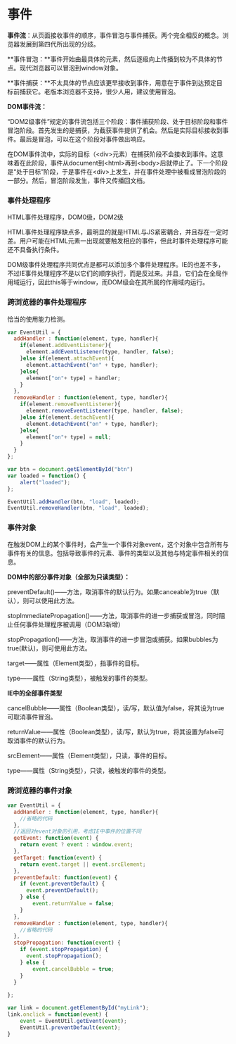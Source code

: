 # 事件

**事件流**：从页面接收事件的顺序，事件冒泡与事件捕获。两个完全相反的概念。浏览器发展到第四代所出现的分歧。

**事件冒泡：**事件开始由最具体的元素，然后逐级向上传播到较为不具体的节点。现代浏览器可以冒泡到window对象。

**事件捕获：**不太具体的节点应该更早接收到事件，用意在于事件到达预定目标前捕获它。老版本浏览器不支持，很少人用，建议使用冒泡。

**DOM事件流：**

​	“DOM2级事件”规定的事件流包括三个阶段：事件捕获阶段、处于目标阶段和事件冒泡阶段。首先发生的是捕获，为截获事件提供了机会。然后是实际目标接收到事件。最后是冒泡，可以在这个阶段对事件做出响应。

​	在DOM事件流中，实际的目标（\<div>元素）在捕获阶段不会接收到事件。这意味着在此阶段，事件从document到\<html>再到\<body>后就停止了。下一个阶段是“处于目标”阶段，于是事件在\<div>上发生，并在事件处理中被看成冒泡阶段的一部分。然后，冒泡阶段发生，事件又传播回文档。

### 事件处理程序

HTML事件处理程序，DOM0级，DOM2级

HTML事件处理程序缺点多，最明显的就是HTML与JS紧密耦合，并且存在一定时差。用户可能在HTML元素一出现就要触发相应的事件，但此时事件处理程序可能还不具备执行条件。

DOM级事件处理程序共同优点是都可以添加多个事件处理程序。IE的也差不多，不过IE事件处理程序不是以它们的顺序执行，而是反过来。并且，它们会在全局作用域运行，因此this等于window，而DOM级会在其所属的作用域内运行。

### 跨浏览器的事件处理程序

恰当的使用能力检测。

```javascript
var EventUtil = {
  addHandler : function(element, type, handler){
    if(element.addEventListener){
      element.addEventListener(type, handler, false);
    }else if(element.attachEvent){
      element.attachEvent("on" + type, handler);
    }else{
      element["on"+ type] = handler;
    }
  },  
  removeHandler : function(element, type, handler){
    if(element.removeEventListener){
      element.removeEventListener(type, handler, false);
    }else if(element.detachEvent){
      element.detachEvent("on" + type, handler);
    }else{
      element["on"+ type] = null;
    }
  }
};

var btn = document.getElementById("btn")
var loaded = function() {
    alert("loaded");
};

EventUtil.addHandler(btn, "load", loaded);
EventUtil.removeHandler(btn, "load", loaded);
```



### 事件对象

在触发DOM上的某个事件时，会产生一个事件对象event，这个对象中包含所有与事件有关的信息。包括导致事件的元素、事件的类型以及其他与特定事件相关的信息。

**DOM中的部分事件对象（全部为只读类型）：**

preventDefault()——方法，取消事件的默认行为。如果canceable为true（默认），则可以使用此方法。

stopImmediatePropagation()——方法，取消事件的进一步捕获或冒泡，同时阻止任何事件处理程序被调用（DOM3新增）

stopPropagation()——方法，取消事件的进一步冒泡或捕获。如果bubbles为true(默认)，则可使用此方法。

target——属性（Element类型），指事件的目标。

type——属性（String类型），被触发的事件的类型。

**IE中的全部事件类型**

cancelBubble——属性（Boolean类型），读/写，默认值为false，将其设为true可取消事件冒泡。

returnValue——属性（Boolean类型），读/写，默认为true，将其设置为false可取消事件的默认行为。

srcElement——属性（Element类型），只读，事件的目标。

type——属性（String类型），只读，被触发的事件的类型。

### 跨浏览器的事件对象

```javascript
var EventUtil = {
  addHandler : function(element, type, handler){
    //省略的代码
  },
  //返回对event对象的引用，考虑IE中事件的位置不同
  getEvent: function(event) {
	return event ? event : window.event;
  },
  getTarget: function(event) {
	return event.target || event.srcElement;
  },
  preventDefault: function(event) {
    if (event.preventDefault) {
      event.preventDefault();
    } else {
        event.returnValue = false;
    }
  },
  removeHandler : function(element, type, handler){
    //省略的代码
  },
  stopPropagation: function(event) {
    if (event.stopPropagation) {
      event.stopPropagation();
    } else {
        event.cancelBubble = true;
    }
  }
  
};

var link = document.getElementById("myLink");
link.onclick = function(event) {
    event = EventUtil.getEvent(event);
    EventUtil.preventDefault(event);
}
```

